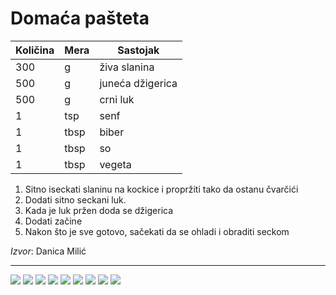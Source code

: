 # Domaća pašteta

| Količina | Mera |     Sastojak     |
| -------- | ---- | ---------------- |
| 300      | g    | živa slanina     |
| 500      | g    | juneća džigerica |
| 500      | g    | crni luk         |
| 1        | tsp  | senf             |
| 1        | tbsp | biber            |
| 1        | tbsp | so               |
| 1        | tbsp | vegeta           |


1. Sitno iseckati slaninu na kockice i propržiti tako da ostanu čvarčići
1. Dodati sitno seckani luk.
1. Kada je luk pržen doda se džigerica
1. Dodati začine
1. Nakon što je sve gotovo, sačekati da se ohladi i obraditi seckom

*Izvor*: Danica Milić

---

![](01-slanina.jpeg)
![](02-slanina-kraj.jpeg)
![](03-luk.jpeg)
![](04-luk.jpeg)
![](05-dzigerica.jpeg)
![](06-dzigerica.jpeg)
![](07-dzigerica.jpeg)
![](08-zacini.jpeg)
![](09-final.jpeg)
